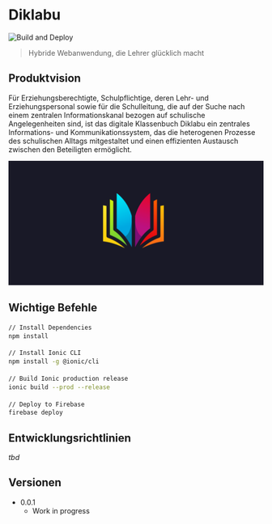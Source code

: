 # Diklabu

![Build and Deploy](https://github.com/jamaty/diklabu/workflows/Build%20and%20Deploy/badge.svg)

> Hybride Webanwendung, die Lehrer glücklich macht

## Produktvision

Für Erziehungsberechtigte, Schulpflichtige, deren Lehr- und Erziehungspersonal sowie für die Schulleitung, die auf der Suche nach einem zentralen Informationskanal bezogen auf schulische Angelegenheiten sind, ist das digitale Klassenbuch Diklabu ein zentrales Informations- und Kommunikationssystem, das die heterogenen Prozesse des schulischen Alltags mitgestaltet und einen effizienten Austausch zwischen den Beteiligten ermöglicht.

![Splash Image](resources/teaser.png)

## Wichtige Befehle

```sh
// Install Dependencies
npm install

// Install Ionic CLI
npm install -g @ionic/cli

// Build Ionic production release
ionic build --prod --release

// Deploy to Firebase
firebase deploy

```

## Entwicklungsrichtlinien

_tbd_

## Versionen

- 0.0.1
  - Work in progress
